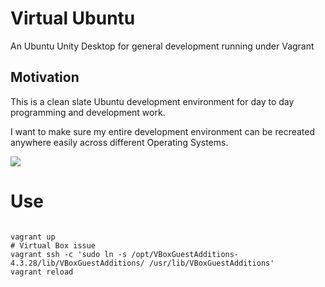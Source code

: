 # Virtual Ubuntu

An Ubuntu Unity Desktop for general development running under Vagrant

## Motivation

This is a clean slate Ubuntu development environment for day to day programming and development work. 

I want to make sure my entire development environment can be recreated anywhere easily across different Operating Systems. 

![](https://github.com/owainlewis/virtual-ubuntu/blob/master/screenshots/preview.png)

# Use

```

vagrant up
# Virtual Box issue 
vagrant ssh -c 'sudo ln -s /opt/VBoxGuestAdditions-4.3.28/lib/VBoxGuestAdditions/ /usr/lib/VBoxGuestAdditions'
vagrant reload
